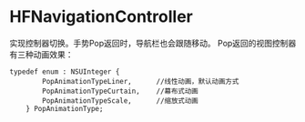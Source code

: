 # HFNavigationController
实现控制器切换。手势Pop返回时，导航栏也会跟随移动。
Pop返回的视图控制器有三种动画效果：
<pre><code>typedef enum : NSUInteger {
        PopAnimationTypeLiner,      //线性动画，默认动画方式
        PopAnimationTypeCurtain,    //幕布式动画
        PopAnimationTypeScale,      //缩放式动画
    } PopAnimationType;
</code></pre>


